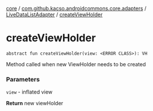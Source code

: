 [core](../../index.md) / [com.github.kacso.androidcommons.core.adapters](../index.md) / [LiveDataListAdapter](index.md) / [createViewHolder](.)

# createViewHolder

`abstract fun createViewHolder(view: <ERROR CLASS>): VH`

Method called when new ViewHolder needs to be created

### Parameters

`view` - inflated view

**Return**
new viewHolder

